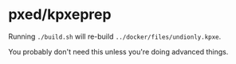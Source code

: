 # pxed/kpxeprep

Running `./build.sh` will re-build `../docker/files/undionly.kpxe`.

You probably don't need this unless you're doing advanced things.
